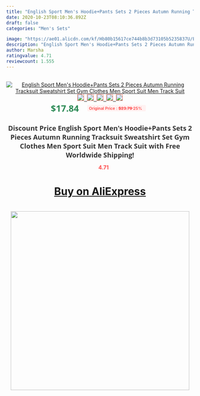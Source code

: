 ```yaml
---
title: "English Sport Men's Hoodie+Pants Sets 2 Pieces Autumn Running Tracksuit Sweatshirt Set Gym Clothes Men Sport Suit Men Track Suit"
date: 2020-10-23T08:10:36.892Z
draft: false
categories: "Men's Sets"

image: "https://ae01.alicdn.com/kf/Hb80b15617ce744b8b3d73105b5235837U/English-Sport-Men-s-Hoodie-Pants-Sets-2-Pieces-Autumn-Running-Tracksuit-Sweatshirt-Set-Gym-Clothes.jpg"
description: "English Sport Men's Hoodie+Pants Sets 2 Pieces Autumn Running Tracksuit Sweatshirt Set Gym Clothes Men Sport Suit Men Track Suit"
author: Marsha
ratingvalue: 4.71
reviewcount: 1.555
---
```

<br>
<div style="text-align: center;">
<a href="https://s.click.aliexpress.com/e/_AgEVXR" target="_blank" rel="nofollow noopener noreferrer"><img alt="English Sport Men's Hoodie+Pants Sets 2 Pieces Autumn Running Tracksuit Sweatshirt Set Gym Clothes Men Sport Suit Men Track Suit" class="magnifier-image" src="https://ae01.alicdn.com/kf/Hb80b15617ce744b8b3d73105b5235837U/English-Sport-Men-s-Hoodie-Pants-Sets-2-Pieces-Autumn-Running-Tracksuit-Sweatshirt-Set-Gym-Clothes.jpg_640x640.jpg">
<br>
<img style="border:1px solid salmon" src="https://ae01.alicdn.com/kf/Hb80b15617ce744b8b3d73105b5235837U/English-Sport-Men-s-Hoodie-Pants-Sets-2-Pieces-Autumn-Running-Tracksuit-Sweatshirt-Set-Gym-Clothes.jpg_120x120.jpg">&nbsp;&nbsp;<img style="border:1px solid salmon" src="https://ae01.alicdn.com/kf/H30c96a8a0c6b409289c41f8ea06ab8e1F/English-Sport-Men-s-Hoodie-Pants-Sets-2-Pieces-Autumn-Running-Tracksuit-Sweatshirt-Set-Gym-Clothes.jpg_120x120.jpg">&nbsp;&nbsp;<img style="border:1px solid salmon" src="https://ae01.alicdn.com/kf/Hf6f4210d938e4cf5b444019af47abcf02/English-Sport-Men-s-Hoodie-Pants-Sets-2-Pieces-Autumn-Running-Tracksuit-Sweatshirt-Set-Gym-Clothes.jpg_120x120.jpg">&nbsp;&nbsp;<img style="border:1px solid salmon" src="https://ae01.alicdn.com/kf/H26efad31b8ee41d281b03aba2a3e4cf30/English-Sport-Men-s-Hoodie-Pants-Sets-2-Pieces-Autumn-Running-Tracksuit-Sweatshirt-Set-Gym-Clothes.jpg_120x120.jpg">&nbsp;&nbsp;<img style="border:1px solid salmon" src="https://ae01.alicdn.com/kf/H26453279f7934c14a43c5342cc229f70l/English-Sport-Men-s-Hoodie-Pants-Sets-2-Pieces-Autumn-Running-Tracksuit-Sweatshirt-Set-Gym-Clothes.jpg_120x120.jpg"></a></div><br0>
<div style="text-align: center;"><span style="background-color: white; border: 0px; box-sizing: border-box; color: seagreen; display: inline-block; font-family: &quot;open sans&quot; , &quot;arial&quot; , &quot;helvetica&quot; , sans-serif , &quot;heiti&quot;; font-size: 24px; font-stretch: inherit; font-weight: 700; line-height: inherit; margin: 0px 10px 0px 0px; padding: 0px; vertical-align: middle;">$17.84 </span>
<span style="background: rgb(255 , 241 , 241); border-radius: 3px; border: 0px; box-sizing: border-box; color: #ff4747; display: inline-block; font-family: inherit; font-size: 12px; font-stretch: inherit; font-style: inherit; font-variant: inherit; font-weight: 600; line-height: inherit; margin: 0px; padding: 2px 5px; transform: scale(0.9); vertical-align: middle;">Original Price : <b style="text-decoration: line-through;">$23.79 </b> 25%&nbsp;&nbsp;</span></div>
<h1 style="color: #333333; display: inline-block; font-family: &quot;open sans&quot; , &quot;arial&quot; , &quot;helvetica&quot; , sans-serif , &quot;heiti&quot;; font-size: 18px; font-stretch: inherit; font-weight: 700; text-align: center;">Discount Price English Sport Men's Hoodie+Pants Sets 2 Pieces Autumn Running Tracksuit Sweatshirt Set Gym Clothes Men Sport Suit Men Track Suit with Free Worldwide Shipping!</h1>
<div style="color: #ff4747; text-align: center;">
<img src="https://4.bp.blogspot.com/-M0ZcTcb-5uY/XleCXlxnR4I/AAAAAAAAAEc/OrjgMkXV1oMQFaCRZj5HQwOCBcu3w1FegCPcBGAYYCw/s1600/star.png" style="height: 15px;">&nbsp;<b>4.71</b></div>
<div class="button_cont" align="center"><a class="buynow_a" href="https://s.click.aliexpress.com/e/_AgEVXR" target="_blank" rel="nofollow noopener noreferrer"><H1>Buy on AliExpress</H1></a></div><br>
<div class="separator" style="clear: both; text-align: center;">
<img src="https://lh3.googleusercontent.com/-pTy5HemUv9M/XlePHvY0dAI/AAAAAAAAAE4/0nX5iRUoIWY8eMW9Dpxeirr157OZliDIgCLcBGAsYHQ/s1600/badge.gif" width="480">
</div>
